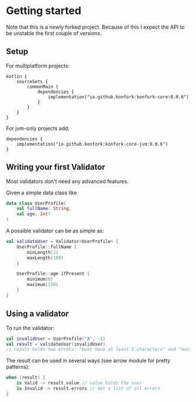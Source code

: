 # Getting started

Note that this is a newly forked project. Because of this I expect the API to be unstable the first couple of versions.

## Setup

For multiplatform projects:

```
kotlin {
    sourceSets {
        commonMain {
            dependencies {
                implementation("io.github.konfork:konfork-core:0.0.6")
            }
        }
    }
}
```

For jvm-only projects add:

```
dependencies {
    implementation("io.github.konfork:konfork-core-jvm:0.0.6")
}
```

## Writing your first Validator

Most validators don't need any advanced features. 

Given a simple data class like

```kotlin
data class UserProfile(
    val fullName: String,
    val age: Int?
)
```

A possible validator can be as simple as:

```kotlin
val validateUser = Validator<UserProfile> {
    UserProfile::fullName {
        minLength(2)
        maxLength(100)
    }

    UserProfile::age ifPresent {
        minimum(0)
        maximum(150)
    }
}
```

## Using a validator

To run the validator:
```kotlin
val invalidUser = UserProfile("A", -1)
val result = validateUser(invalidUser)
// result holds two errors: "must have at least 2 characters" and "must be at least '0'"
```

The result can be used in several ways (see arrow module for pretty patterns):
```kotlin
when (result) {
    is Valid -> result.value // value holds the user
    is Invalid -> result.errors // Get a list of all errors
}
```
